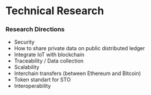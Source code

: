 # Technical Research

### Research Directions

* Security
* How to share private data on public distributed ledger
* Integrate IoT with blockchain
* Traceability / Data collection
* Scalability
* Interchain transfers \(between Ethereum and Bitcoin\)
* Token standart for STO
* Interoperability

